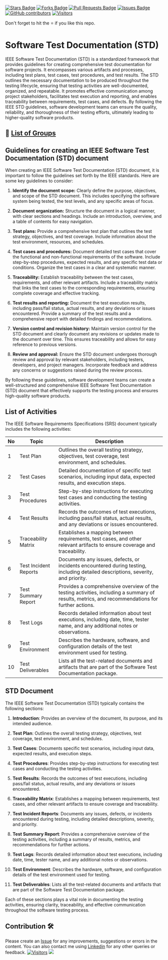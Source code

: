 <a href="https://github.com/drshahizan/software-engineering/stargazers"><img src="https://img.shields.io/github/stars/drshahizan/software-engineering" alt="Stars Badge"/></a>
<a href="https://github.com/drshahizan/software-engineering/network/members"><img src="https://img.shields.io/github/forks/drshahizan/software-engineering" alt="Forks Badge"/></a>
<a href="https://github.com/drshahizan/software-engineering/pulls"><img src="https://img.shields.io/github/issues-pr/drshahizan/software-engineering" alt="Pull Requests Badge"/></a>
<a href="https://github.com/drshahizan/software-engineering/issues"><img src="https://img.shields.io/github/issues/drshahizan/software-engineering" alt="Issues Badge"/></a>
<a href="https://github.com/drshahizan/software-engineering/graphs/contributors"><img alt="GitHub contributors" src="https://img.shields.io/github/contributors/drshahizan/software-engineering?color=2b9348"></a>
[![Visitors](https://api.visitorbadge.io/api/visitors?path=https%3A%2F%2Fgithub.com%2Fdrshahizan%2Fsoftware-engineering&countColor=%23263759&style=plastic)](https://visitorbadge.io/status?path=https%3A%2F%2Fgithub.com%2Fdrshahizan%2Fsoftware-engineering)


Don't forget to hit the :star: if you like this repo.

# Software Test Documentation (STD)
IEEE Software Test Documentation (STD) is a standardized framework that provides guidelines for creating comprehensive test documentation for software projects. It encompasses various artifacts and processes, including test plans, test cases, test procedures, and test results. The STD outlines the necessary documentation to be produced throughout the testing lifecycle, ensuring that testing activities are well-documented, organized, and repeatable. It promotes effective communication among project stakeholders, facilitates test execution and reporting, and enables traceability between requirements, test cases, and defects. By following the IEEE STD guidelines, software development teams can ensure the quality, reliability, and thoroughness of their testing efforts, ultimately leading to higher-quality software products.

## 🔗 [List of Groups](std-group.md)

## Guidelines for creating an IEEE Software Test Documentation (STD) document

When creating an IEEE Software Test Documentation (STD) document, it is important to follow the guidelines set forth by the IEEE standards. Here are some key guidelines to consider:

1. **Identify the document scope:** Clearly define the purpose, objectives, and scope of the STD document. This includes specifying the software system being tested, the test levels, and any specific areas of focus.

2. **Document organization:** Structure the document in a logical manner, with clear sections and headings. Include an introduction, overview, and a table of contents for easy navigation.

3. **Test plans:** Provide a comprehensive test plan that outlines the test strategy, objectives, and test coverage. Include information about the test environment, resources, and schedules.

4. **Test cases and procedures:** Document detailed test cases that cover the functional and non-functional requirements of the software. Include step-by-step procedures, expected results, and any specific test data or conditions. Organize the test cases in a clear and systematic manner.

5. **Traceability:** Establish traceability between the test cases, requirements, and other relevant artifacts. Include a traceability matrix that links the test cases to the corresponding requirements, ensuring complete coverage and effective tracking.

6. **Test results and reporting:** Document the test execution results, including pass/fail status, actual results, and any deviations or issues encountered. Provide a summary of the test results and a comprehensive report with detailed findings and recommendations.

7. **Version control and revision history:** Maintain version control for the STD document and clearly document any revisions or updates made to the document over time. This ensures traceability and allows for easy reference to previous versions.

8. **Review and approval:** Ensure the STD document undergoes thorough review and approval by relevant stakeholders, including testers, developers, and project managers. Incorporate feedback and address any concerns or suggestions raised during the review process.

By following these guidelines, software development teams can create a well-structured and comprehensive IEEE Software Test Documentation (STD) document that effectively supports the testing process and ensures high-quality software products.

## List of Activities
The IEEE Software Requirements Specifications (SRS) document typically includes the following activities:

| No | Topic | Description |
|----|------------------|------------------------------------------------------------------------------------------------|
| 1  | Test Plan        | Outlines the overall testing strategy, objectives, test coverage, test environment, and schedules.|
| 2  | Test Cases       | Detailed documentation of specific test scenarios, including input data, expected results, and execution steps.|
| 3  | Test Procedures  | Step-by-step instructions for executing test cases and conducting the testing activities.        |
| 4  | Test Results     | Records the outcomes of test executions, including pass/fail status, actual results, and any deviations or issues encountered.|
| 5  | Traceability Matrix | Establishes a mapping between requirements, test cases, and other relevant artifacts to ensure coverage and traceability. |
| 6  | Test Incident Reports | Documents any issues, defects, or incidents encountered during testing, including detailed descriptions, severity, and priority. |
| 7  | Test Summary Report | Provides a comprehensive overview of the testing activities, including a summary of results, metrics, and recommendations for further actions. |
| 8  | Test Logs        | Records detailed information about test executions, including date, time, tester name, and any additional notes or observations. |
| 9  | Test Environment | Describes the hardware, software, and configuration details of the test environment used for testing. |
| 10 | Test Deliverables | Lists all the test-related documents and artifacts that are part of the Software Test Documentation package. |

## STD Document
The IEEE Software Test Documentation (STD) typically contains the following sections:

1. **Introduction**: Provides an overview of the document, its purpose, and its intended audience.

2. **Test Plan**: Outlines the overall testing strategy, objectives, test coverage, test environment, and schedules.

3. **Test Cases**: Documents specific test scenarios, including input data, expected results, and execution steps.

4. **Test Procedures**: Provides step-by-step instructions for executing test cases and conducting the testing activities.

5. **Test Results**: Records the outcomes of test executions, including pass/fail status, actual results, and any deviations or issues encountered.

6. **Traceability Matrix**: Establishes a mapping between requirements, test cases, and other relevant artifacts to ensure coverage and traceability.

7. **Test Incident Reports**: Documents any issues, defects, or incidents encountered during testing, including detailed descriptions, severity, and priority.

8. **Test Summary Report**: Provides a comprehensive overview of the testing activities, including a summary of results, metrics, and recommendations for further actions.

9. **Test Logs**: Records detailed information about test executions, including date, time, tester name, and any additional notes or observations.

10. **Test Environment**: Describes the hardware, software, and configuration details of the test environment used for testing.

11. **Test Deliverables**: Lists all the test-related documents and artifacts that are part of the Software Test Documentation package.

Each of these sections plays a vital role in documenting the testing activities, ensuring clarity, traceability, and effective communication throughout the software testing process.

## Contribution 🛠️
Please create an [Issue](https://github.com/drshahizan/software-engineering/issues) for any improvements, suggestions or errors in the content.
You can also contact me using [Linkedin](https://www.linkedin.com/in/drshahizan/) for any other queries or feedback.
[![Visitors](https://api.visitorbadge.io/api/visitors?path=https%3A%2F%2Fgithub.com%2Fdrshahizan&labelColor=%23697689&countColor=%23555555&style=plastic)](https://visitorbadge.io/status?path=https%3A%2F%2Fgithub.com%2Fdrshahizan)
![](https://hit.yhype.me/github/profile?user_id=81284918)

